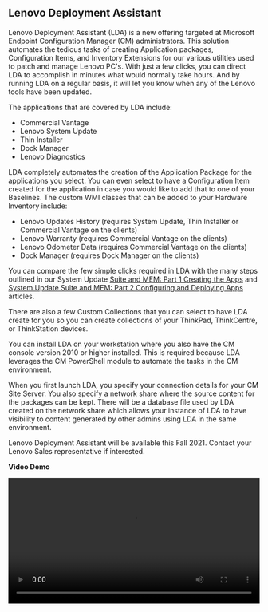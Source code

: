 ## Lenovo Deployment Assistant  <!-- {docsify-ignore} -->

Lenovo Deployment Assistant (LDA) is a new offering targeted at Microsoft Endpoint Configuration Manager (CM) administrators. This solution automates the tedious tasks of creating Application packages, Configuration Items, and Inventory Extensions for our various utilities used to patch and manage Lenovo PC's. With just a few clicks, you can direct LDA to accomplish in minutes what would normally take hours. And by running LDA on a regular basis, it will let you know when any of the Lenovo tools have been updated. 

The applications that are covered by LDA include:

- Commercial Vantage
- Lenovo System Update
- Thin Installer
- Dock Manager
- Lenovo Diagnostics

LDA completely automates the creation of the Application Package for the applications you select. You can even select to have a Configuration Item created for the application in case you would like to add that to one of your Baselines. The custom WMI classes that can be added to your Hardware Inventory include:

- Lenovo Updates History (requires System Update, Thin Installer or Commercial Vantage on the clients)
- Lenovo Warranty (requires Commercial Vantage on the clients)
- Lenovo Odometer Data (requires Commercial Vantage on the clients)
- Dock Manager (requires Dock Manager on the clients)

You can compare the few simple clicks required in LDA with the many steps outlined in our System Update [Suite and MEM: Part 1 Creating the Apps](https://thinkdeploy.blogspot.com/2020/01/system-update-suite-and-mem-part-1.html) and [System Update Suite and MEM: Part 2 Configuring and Deploying Apps](https://thinkdeploy.blogspot.com/2020/03/system-update-suite-and-mem-part-2.html) articles.

There are also a few Custom Collections that you can select to have LDA create for you so you can create collections of your ThinkPad, ThinkCentre, or ThinkStation devices. 

You can install LDA on your workstation where you also have the CM console version 2010 or higher installed. This is required because LDA leverages the CM PowerShell module to automate the tasks in the CM environment. 

When you first launch LDA, you specify your connection details for your CM Site Server. You also specify a network share where the source content for the packages can be kept. There will be a database file used by LDA created on the network share which allows your instance of LDA to have visibility to content generated by other admins using LDA in the same environment. 

 Lenovo Deployment Assistant will be available this Fall 2021. Contact your Lenovo Sales representative if interested.

 **Video Demo**

 <video src="/lda/lda_demo2.mp4" controls width="100%">Not supported</video>